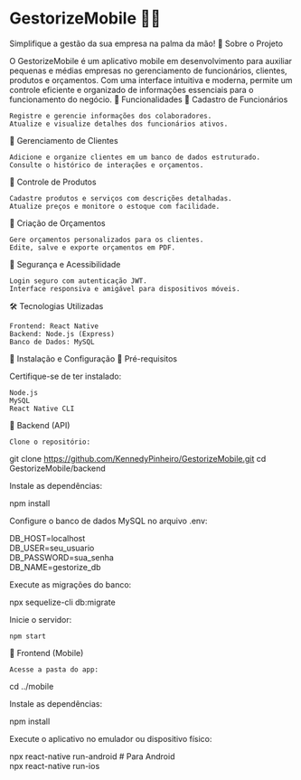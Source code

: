 # GestorizeMobile 📱💼

Simplifique a gestão da sua empresa na palma da mão!
📌 Sobre o Projeto

O GestorizeMobile é um aplicativo mobile em desenvolvimento para auxiliar pequenas e médias empresas no gerenciamento de funcionários, clientes, produtos e orçamentos. Com uma interface intuitiva e moderna, permite um controle eficiente e organizado de informações essenciais para o funcionamento do negócio.
🚀 Funcionalidades
🔹 Cadastro de Funcionários

    Registre e gerencie informações dos colaboradores.
    Atualize e visualize detalhes dos funcionários ativos.

🔹 Gerenciamento de Clientes

    Adicione e organize clientes em um banco de dados estruturado.
    Consulte o histórico de interações e orçamentos.

🔹 Controle de Produtos

    Cadastre produtos e serviços com descrições detalhadas.
    Atualize preços e monitore o estoque com facilidade.

🔹 Criação de Orçamentos

    Gere orçamentos personalizados para os clientes.
    Edite, salve e exporte orçamentos em PDF.

🔹 Segurança e Acessibilidade

    Login seguro com autenticação JWT.
    Interface responsiva e amigável para dispositivos móveis.

🛠 Tecnologias Utilizadas

    Frontend: React Native
    Backend: Node.js (Express)
    Banco de Dados: MySQL

📂 Instalação e Configuração
🔧 Pré-requisitos

Certifique-se de ter instalado:

    Node.js
    MySQL
    React Native CLI

🔹 Backend (API)

    Clone o repositório:

git clone https://github.com/KennedyPinheiro/GestorizeMobile.git
cd GestorizeMobile/backend

Instale as dependências:

npm install

Configure o banco de dados MySQL no arquivo .env:

DB_HOST=localhost  
DB_USER=seu_usuario  
DB_PASSWORD=sua_senha  
DB_NAME=gestorize_db  

Execute as migrações do banco:

npx sequelize-cli db:migrate

Inicie o servidor:

    npm start

🔹 Frontend (Mobile)

    Acesse a pasta do app:

cd ../mobile

Instale as dependências:

npm install

Execute o aplicativo no emulador ou dispositivo físico:

npx react-native run-android  # Para Android  
npx react-native run-ios
